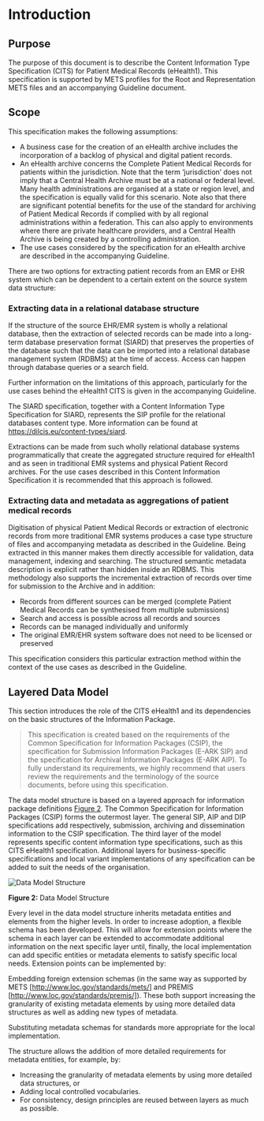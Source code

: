 # Introduction

## Purpose
The purpose of this document is to describe the Content Information Type Specification (CITS) for Patient Medical Records (eHealth1). This specification is supported by METS profiles for the Root and Representation METS files and an accompanying Guideline document. 

## Scope

This specification makes the following assumptions:

- A business case for the creation of an eHealth archive includes the incorporation of a backlog of physical and digital patient records. 
- An eHealth archive concerns the Complete Patient Medical Records for patients within the jurisdiction. Note that the term ‘jurisdiction’ does not imply that a Central Health Archive must be at a national or federal level. Many health administrations are organised at a state or region level, and the specification is equally valid for this scenario. Note also that there are significant potential benefits for the use of the standard for archiving of Patient Medical Records if complied with by all regional administrations within a federation. This can also apply to environments where there are private healthcare providers, and a Central Health Archive is being created by a controlling administration.
- The use cases considered by the specification for an eHealth archive are described in the accompanying Guideline.

There are two options for extracting patient records from an EMR or EHR system which can be dependent to a certain extent on the source system data structure:

### Extracting data in a relational database structure

If the structure of the source EHR/EMR system is wholly a relational database, then the extraction of selected records can be made into a long-term database preservation format (SIARD) that preserves the properties of the database such that the data can be imported into a relational database management system (RDBMS) at the time of access. Access can happen through database queries or a search field. 

Further information on the limitations of this approach, particularly for the use cases behind the eHealth1 CITS is given in the accompanying Guideline.

The SIARD specification, together with a Content Information Type Specification for SIARD, represents the SIP profile for the relational databases content type. More information can be found at <https://dilcis.eu/content-types/siard>.

Extractions can be made from such wholly relational database systems programmatically that create the aggregated structure required for eHealth1 and as seen in traditional EMR systems and physical Patient Record archives. For the use cases described in this Content Information Specification it is recommended that this approach is followed.

### Extracting data and metadata as aggregations of patient medical records

Digitisation of physical Patient Medical Records or extraction of electronic records from more traditional EMR systems produces a case type structure of files and accompanying metadata as described in the Guideline. Being extracted in this manner makes them directly accessible for validation, data management, indexing and searching. The structured semantic metadata description is explicit rather than hidden inside an RDBMS.  This methodology also supports the incremental extraction of records over time for submission to the Archive and in addition:

- Records from different sources can be merged (complete Patient Medical Records can be synthesised from multiple submissions)
- Search and access is possible across all records and sources
- Records can be managed individually and uniformly
- The original EMR/EHR system software does not need to be licensed or preserved

This specification considers this particular extraction method within the context of the use cases as described in the Guideline.

## Layered Data Model

This section introduces the role of the CITS eHealth1 and its dependencies on the basic structures of the Information Package.

> This specification is created based on the requirements of the Common Specification for Information Packages (CSIP),  the specification for Submission Information Packages (E-ARK SIP) and the specification for Archival Information Packages (E-ARK AIP). To fully understand its requirements, we highly recommend that users review the requirements and the terminology of the source documents, before using this specification.

The data model structure is based on a layered approach for information package definitions [Figure 2](#fig2). The Common Specification for Information Packages (CSIP) forms the outermost layer. The general SIP, AIP and DIP specifications add respectively, submission, archiving and dissemination information to the CSIP specification. The third layer of the model represents specific content information type specifications, such as this CITS eHealth1 specification. Additional layers for business-specific specifications and local variant implementations of any specification can be added to suit the needs of the organisation.

<a name="fig2"></a>
![Data Model Structure](figs/fig_2_data_model_structure.svg "Data Model Structure")

**Figure 2:** Data Model Structure

Every level in the data model structure inherits metadata entities and elements from the higher levels. In order to increase adoption, a flexible schema has been developed. This will allow for extension points where the schema in each layer can be extended to accommodate additional information on the next specific layer until, finally, the local implementation can add specific entities or metadata elements to satisfy specific local needs. Extension points can be implemented by:

Embedding foreign extension schemas (in the same way as supported by METS [http://www.loc.gov/standards/mets/] and PREMIS [http://www.loc.gov/standards/premis/]). These both support increasing the granularity of existing metadata elements by using more detailed data structures as well as adding new types of metadata.

Substituting metadata schemas for standards more appropriate for the local implementation. 

The structure allows the addition of more detailed requirements for metadata entities, for example, by:

- Increasing the granularity of metadata elements by using more detailed data structures, or
- Adding local controlled vocabularies.
- For consistency, design principles are reused between layers as much as possible.
